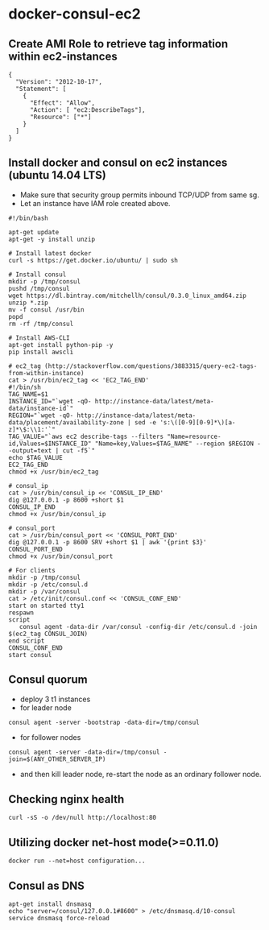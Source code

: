 docker-consul-ec2
=================


Create AMI Role to retrieve tag information within ec2-instances
-------------
```
{
  "Version": "2012-10-17",
  "Statement": [
    {    
      "Effect": "Allow",
      "Action": [ "ec2:DescribeTags"],
      "Resource": ["*"]
    }
  ]
}
```

Install docker and consul on ec2 instances (ubuntu 14.04 LTS)
--------------
* Make sure that security group permits inbound TCP/UDP from same sg.
* Let an instance have IAM role created above.
```
#!/bin/bash

apt-get update
apt-get -y install unzip

# Install latest docker
curl -s https://get.docker.io/ubuntu/ | sudo sh

# Install consul
mkdir -p /tmp/consul
pushd /tmp/consul
wget https://dl.bintray.com/mitchellh/consul/0.3.0_linux_amd64.zip
unzip *.zip
mv -f consul /usr/bin
popd
rm -rf /tmp/consul

# Install AWS-CLI
apt-get install python-pip -y
pip install awscli

# ec2_tag (http://stackoverflow.com/questions/3883315/query-ec2-tags-from-within-instance)
cat > /usr/bin/ec2_tag << 'EC2_TAG_END'
#!/bin/sh
TAG_NAME=$1
INSTANCE_ID="`wget -qO- http://instance-data/latest/meta-data/instance-id`"
REGION="`wget -qO- http://instance-data/latest/meta-data/placement/availability-zone | sed -e 's:\([0-9][0-9]*\)[a-z]*\$:\\1:'`"
TAG_VALUE="`aws ec2 describe-tags --filters "Name=resource-id,Values=$INSTANCE_ID" "Name=key,Values=$TAG_NAME" --region $REGION --output=text | cut -f5`"
echo $TAG_VALUE
EC2_TAG_END
chmod +x /usr/bin/ec2_tag

# consul_ip
cat > /usr/bin/consul_ip << 'CONSUL_IP_END'
dig @127.0.0.1 -p 8600 +short $1
CONSUL_IP_END
chmod +x /usr/bin/consul_ip

# consul_port
cat > /usr/bin/consul_port << 'CONSUL_PORT_END'
dig @127.0.0.1 -p 8600 SRV +short $1 | awk '{print $3}'
CONSUL_PORT_END
chmod +x /usr/bin/consul_port
```

```
# For clients
mkdir -p /tmp/consul
mkdir -p /etc/consul.d
mkdir -p /var/consul
cat > /etc/init/consul.conf << 'CONSUL_CONF_END'
start on started tty1
respawn
script
   consul agent -data-dir /var/consul -config-dir /etc/consul.d -join $(ec2_tag CONSUL_JOIN)
end script
CONSUL_CONF_END
start consul
```

Consul quorum
--------------------
  - deploy 3 t1 instances
 - for leader node
```
consul agent -server -bootstrap -data-dir=/tmp/consul
```
 - for follower nodes
```
consul agent -server -data-dir=/tmp/consul -join=$(ANY_OTHER_SERVER_IP)
```
 - and then kill leader node, re-start the node as an ordinary follower node.


Checking nginx health
------------------
```curl -sS -o /dev/null http://localhost:80```


Utilizing docker net-host mode(>=0.11.0)
--------------------------------
```docker run --net=host configuration...```

Consul as DNS
-------------
```
apt-get install dnsmasq
echo "server=/consul/127.0.0.1#8600" > /etc/dnsmasq.d/10-consul
service dnsmasq force-reload
```
